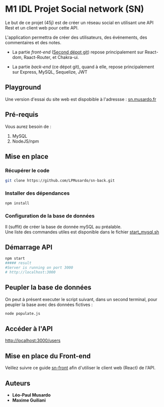# M1 IDL Projet Social network (SN)

Le but de ce projet (45j) est de créer un réseau social en utilisant une API Rest et un client web pour cette API.

L'application permettra de créer des utilisateurs, des événements, des commentaires et des notes.  

- La partie _front-end_  ([Second dépot git](https://github.com/LPMusardo/sn-front)) repose principalement sur React-dom, Raact-Router, et Chakra-ui.

- La partie _back-end_ (ce dépot git),  quand à elle, repose principalement sur Express, MySQL, Sequelize, JWT


## Playground
Une version d'essai du site web est dispobible à l'adressse : [sn.musardo.fr](https://sn.musardo.fr)


## Pré-requis
Vous aurez besoin de :
1. MySQL
1. NodeJS/npm

## Mise en place

### Récupérer le code
```bash
git clone https://github.com/LPMusardo/sn-back.git
```

### Installer des dépendances
```bash
npm install
```

### Configuration de la base de données

Il (suffit) de créer la base de donnée mySQL au préalable.  
Une liste des commandes utiles est disponible dans le fichier [start_mysql.sh](script/start_mysql.sh)


## Démarrage API
```bash
npm start
##### result
#Server is running on port 3000  
# http://localhost:3000
```


## Peupler la base de données
On peut à présent executer le script suivant, dans un second terminal, pour peupler la base avec des données fictives :   
```bash 
node populate.js
```


## Accéder à l'API
[http://localhost:3000/users](http://localhost:3000/users)


## Mise en place du Front-end
Veillez suivre ce guide [sn-front](https://github.com/LPMusardo/sn-front) afin d'utiliser le client web (React) de l'API.


## Auteurs
* **Léo-Paul Musardo**
* **Maxime Guiliani**  

